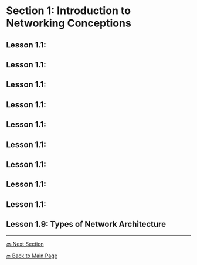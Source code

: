 # Section 1: Introduction to Networking Conceptions

## Lesson 1.1: 
## Lesson 1.1: 
## Lesson 1.1: 
## Lesson 1.1: 
## Lesson 1.1: 
## Lesson 1.1: 
## Lesson 1.1: 
## Lesson 1.1: 
## Lesson 1.1: 
## Lesson 1.9: Types of Network Architecture 

---

[🔜 Next Section](./S3-LESSON2.md)

[🔙 Back to Main Page](../../README.md)
